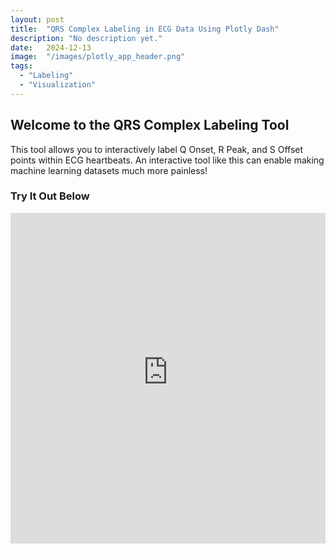 ```yaml
---
layout: post
title:  "QRS Complex Labeling in ECG Data Using Plotly Dash"
description: "No description yet."
date:   2024-12-13 
image:  "/images/plotly_app_header.png"
tags:
  - "Labeling"
  - "Visualization"
---
```


## Welcome to the QRS Complex Labeling Tool

This tool allows you to interactively label Q Onset, R Peak, and S Offset points within ECG heartbeats. An interactive tool like this can enable making machine learning datasets much more painless!

### Try It Out Below

<style>
    .responsive-iframe {
        position: relative;
        padding-bottom: 100%;
        padding-top: 25px;
        height: 0;
    }

    .responsive-iframe iframe {
        position: absolute;
        top: 0;
        left: 0;
        width: 100%;
        height: 100%;
    }
</style>

<div class="responsive-iframe">
    <iframe src="https://dash-app-beats-2a7dfbd0b586.herokuapp.com/" frameborder="0" allowfullscreen></iframe>
</div>
